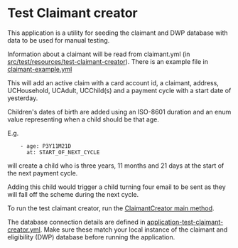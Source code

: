 # Test Claimant creator

This application is a utility for seeding the claimant and DWP database with data to be used for manual testing.

Information about a claimant will be read from claimant.yml (in [src/test/resources/test-claimant-creator](../../../../../../../resources/test-claimant-creator/)). There is an example file in [claimant-example.yml](../../../../../../../resources/test-claimant-creator/claimant-example.yml)

This will add an active claim with a card account id, a claimant, address, UCHousehold, UCAdult, UCChild(s) and a payment cycle with a start date of yesterday.

Children's dates of birth are added using an ISO-8601 duration and an enum value representing when a child should be that age. 

E.g.
```
    - age: P3Y11M21D 
      at: START_OF_NEXT_CYCLE
```
will create a child who is three years, 11 months and 21 days at the start of the next payment cycle. 

Adding this child would trigger a child turning four email to be sent as they will fall off the scheme during the next cycle.

To run the test claimant creator, run the [ClaimantCreator main method](ClaimantCreator.java).

The database connection details are defined in [application-test-claimant-creator.yml](../../../../../../../resources/application-test-claimant-creator.yml). Make sure these match your local instance of the claimant and eligibility (DWP) database before running the application. 
